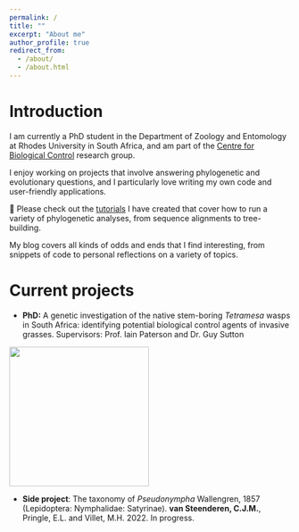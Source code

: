 ```yaml
---
permalink: /
title: ""
excerpt: "About me"
author_profile: true
redirect_from: 
  - /about/
  - /about.html
---
```


# Introduction

I am currently a PhD student in the Department of Zoology and Entomology at Rhodes University in South Africa, and am part of the [Centre for Biological Control](https://www.ru.ac.za/centreforbiologicalcontrol/) research group. 

I enjoy working on projects that involve answering phylogenetic and evolutionary questions, and I particularly love writing my own code and user-friendly applications. 

📌 Please check out the [tutorials](https://github.com/clarkevansteenderen/CBC_Tutorials) I have created that cover how to run a variety of phylogenetic analyses, from sequence alignments to tree-building.

My blog covers all kinds of odds and ends that I find interesting, from snippets of code to personal reflections on a variety of topics.

# Current projects

* **PhD:** A genetic investigation of the native stem-boring *Tetramesa* wasps in South Africa: identifying potential biological control agents of invasive grasses. Supervisors: Prof. Iain Paterson and Dr. Guy Sutton

<img src= /images/tetramesa_webpage.png height = 250>

* **Side project**: The taxonomy of *Pseudonympha* Wallengren, 1857 (Lepidoptera: Nymphalidae: Satyrinae). **van Steenderen, C.J.M.**, Pringle, E.L. and Villet, M.H. 2022. In progress.

